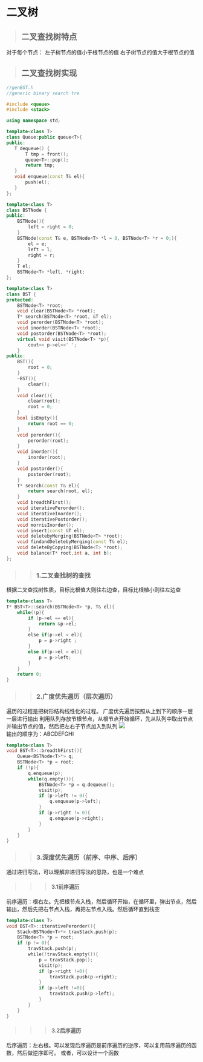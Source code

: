 # 二叉树
> ## 二叉查找树特点
对于每个节点：
左子树节点的值小于根节点的值
右子树节点的值大于根节点的值
> ## 二叉查找树实现
```c++
//genBST.h
//generic binary search tre

#include <queue>
#include <stack>

using namespace std;

template<class T>
class Queue:public queue<T>{
public:
   T dequeue() {
       T tmp = front();
       queue<T>::pop();
       return tmp;
   }
   void enqueue(const T& el){
       push(el);
   }
};

template<class T>
class BSTNode {
public:
    BSTNode(){
        left = right = 0;
    }
    BSTNode(const T& e, BSTNode<T> *l = 0, BSTNode<T> *r = 0;){
        el = e;
        left = l;
        right = r;
    }
    T el;
    BSTNode<T> *left, *right;
};

template<class T>
class BST {
protected:
    BSTNode<T> *root;
    void clear(BSTNode<T> *root);
    T* search(BSTNode<T> *root, &T el);
    void perorder(BSTNode<T> *root);
    void inorder(BSTNode<T> *root);
    void postorder(BSTNode<T> *root);
    virtual void visit(BSTNode<T> *p){
        cout<< p->el<<' ';
    }
public:
    BST(){
        root = 0;
    }
    ~BST(){
        clear();
    }
    void clear(){
        clear(root);
        root = 0;
    }
    bool isEmpty(){
        return root == 0;
    }
    void perorder(){
        perorder(root);
    }
    void inorder(){
        inorder(root);
    }
    void postorder(){
        postorder(root);
    }
    T* search(const T& el){
        return search(root, el);
    }
    void breadthFirst();
    void iterativePerorder();
    void iterativeInorder();
    void iterativePostorder();
    void morrisInorder();
    void insert(const &T el);
    void deletebyMerging(BSTNode<T> *root);
    void findandDeletebyMerging(const T& el);
    void deleteByCopying(BSTNode<T> *root);
    void balance(T* root,int a, int b);
};
```
>> ### 1.二叉查找树的查找
根据二叉查找树性质，目标比根值大则往右边查，目标比根植小则往左边查
```c++
template<class T>
T* BST<T>::search(BSTNode<T> *p, T& el){
    while(!p){
        if (p->el == el){
            return &p->el;
        }
        else if(p->el < el){
            p = p->right ;
        }
        else if(p->el < el){
            p = p->left;
        }
    }
    return 0;
}
```

>> ### 2.广度优先遍历（层次遍历）
遍历的过程是把树形结构线性化的过程。
广度优先遍历按照从上到下的顺序一层一层进行输出
利用队列存放节根节点，从根节点开始循环，先从队列中取出节点并输出节点的值，然后把左右子节点加入到队列
![][1]<br>
输出的顺序为：ABCDEFGHI
```c++
template<class T>
void BST<T>::breadthFirst(){
    Queue<BSTNode<T>*> q;
    BSTNode<T> *p = root;
    if (!p){
        q.enqueue(p);
        while(q.empty()){
            BSTNode<T> *p = q.dequeue();
            visit(p);
            if (p->left != 0){
                q.enqueue(p->left);
            }
            if (p->right != 0){
                q.enqueue(p->right);
            }
        }
    }
}
```
>> ### 3.深度优先遍历（前序、中序、后序）
通过递归写法，可以理解非递归写法的思路，也是一个难点
>>> #### 3.1前序遍历
前序遍历：根右左。先把根节点入栈，然后循环开始，在循环里，弹出节点，然后输出，然后先把右节点入栈，再把左节点入栈。然后循环直到栈空
```c++
template<class T>
void BST<T>::iterativePerorder(){
    Stack<BSTNode<T>*> travStack.push(p);
    BSTNode<T> *p = root;
    if (p != 0){
        travStack.push(p);
        while(!travStack.empty()){
            p = travStack.pop();
            visit(p);
            if (p->right !=0){
                travStack.push(p->right);
            }
            if (p->left !=0){
                travStack.push(p->left);
            }
        }
    }
}
```
>>> #### 3.2后序遍历
后序遍历：左右根。可以发现后序遍历是前序遍历的逆序，可以复用前序遍历的函数，然后做逆序即可。
或者，可以设计一个函数










[1]: ../images/binary_tree.png
